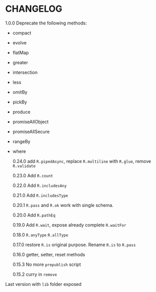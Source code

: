 # CHANGELOG

1.0.0 Deprecate the following methods:

- compact
- evolve
- flatMap
- greater
- intersection
- less
- omitBy
- pickBy
- produce
- promiseAllObject
- promiseAllSecure
- rangeBy
- where

  0.24.0 add `R.pipedAsync`, replace `R.multiline` with `R.glue`, remove `R.validate`

  0.23.0 Add `R.count`

  0.22.0 Add `R.includesAny`

  0.21.0 Add `R.includesType`

  0.20.1 `R.pass` and `R.ok` work with single schema.

  0.20.0 Add `R.pathEq`

  0.19.0 Add `R.wait`, expose already complete `R.waitFor`

  0.18.0 `R.anyType` `R.allType`

  0.17.0 restore `R.is` original purpose. Rename `R.is` to `R.pass`

  0.16.0 getter, setter, reset methods

  0.15.3 No more `prepublish` script

  0.15.2 curry in `remove`

Last version with `lib` folder exposed
